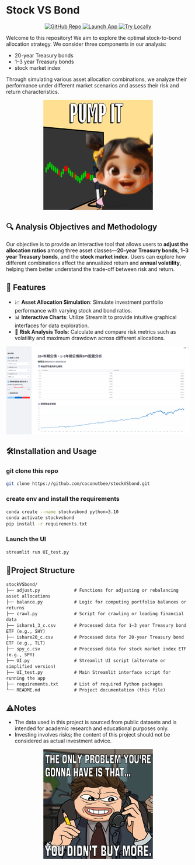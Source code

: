 # Stock VS Bond
<p align="center">
  <a href="https://github.com/coconutbee/stockVSbond" target="_blank">
    <img src="https://img.shields.io/badge/GitHub-Repo-black?logo=github" alt="GitHub Repo">
  </a>
  <a href="https://stockvsbond.streamlit.app/" target="_blank">
    <img src="https://img.shields.io/badge/Launch%20App-Streamlit-success?logo=streamlit" alt="Launch App">
  </a>
  <a href="#installation-and-usage">
    <img src="https://img.shields.io/badge/Try%20Locally-Setup-blue?logo=python" alt="Try Locally">
  </a>
</p>

Welcome to this repository! We aim to explore the optimal stock-to-bond allocation strategy.
We consider three components in our analysis: 
 - 20-year Treasury bonds
 - 1–3 year Treasury bonds
 - stock market index

Through simulating various asset allocation combinations, we analyze their performance under different market scenarios and assess their risk and return characteristics.
<p align="center">
  <img src="./repo_imgs/image.png" alt="preview" width="300"/>
</p>

## 🔍 Analysis Objectives and Methodology
Our objective is to provide an interactive tool that allows users to **adjust the allocation ratios** among three asset classes—**20-year Treasury bonds**, **1–3 year Treasury bonds**, and the **stock market index**.
Users can explore how different combinations affect the annualized return and **annual volatility**, helping them better understand the trade-off between risk and return.

## 🧰 Features

- 📈 **Asset Allocation Simulation**: Simulate investment portfolio performance with varying stock and bond ratios.
- 📊 **Interactive Charts**: Utilize Streamlit to provide intuitive graphical interfaces for data exploration.
- 🧪 **Risk Analysis Tools**: Calculate and compare risk metrics such as volatility and maximum drawdown across different allocations.
<p align="center">
  <img src="./repo_imgs/web_ui.png" alt="preview" width="750"/>
</p>

## 🛠️Installation and Usage 
### git clone this repo

```bash
git clone https://github.com/coconutbee/stockVSbond.git
```

### create env and install the requirements
```bash
conda create --name stockvsbond python=3.10
conda activate stockvsbond
pip install -r requirements.txt
```

### Launch the UI
```bash
streamlit run UI_test.py
```

## 📁Project Structure
```plaintext
stockVSbond/
├── adjust.py             # Functions for adjusting or rebalancing asset allocations
├── balance.py            # Logic for computing portfolio balances or returns
├── crawl.py              # Script for crawling or loading financial data
├── ishare1_3_c.csv       # Processed data for 1–3 year Treasury bond ETF (e.g., SHY)
├── ishare20_c.csv        # Processed data for 20-year Treasury bond ETF (e.g., TLT)
├── spy_c.csv             # Processed data for stock market index ETF (e.g., SPY)
├── UI.py                 # Streamlit UI script (alternate or simplified version)
├── UI_test.py            # Main Streamlit interface script for running the app
├── requirements.txt      # List of required Python packages
└── README.md             # Project documentation (this file)
```

## ⚠️Notes
 - The data used in this project is sourced from public datasets and is intended for academic research and educational purposes only.
 - Investing involves risks; the content of this project should not be considered as actual investment advice.
 
<p align="center">
  <img src="./repo_imgs/BUY_MORE.png" alt="preview" width="300"/>
</p>
